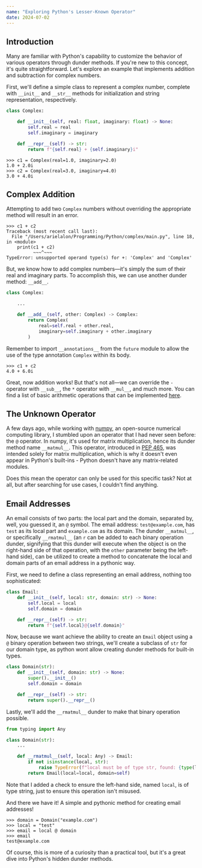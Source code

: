 ```yaml
---
name: "Exploring Python's Lesser-Known Operator"
date: 2024-07-02
---
```


## Introduction

Many are familiar with Python's capability to customize the behavior of various operators through dunder methods. If you're new to this concept, it's quite straightforward. Let's explore an example that implements addition and subtraction for complex numbers.

First, we'll define a simple class to represent a complex number, complete with `__init__` and `__str__` methods for initialization and string representation, respectively.

```python
class Complex:

    def __init__(self, real: float, imaginary: float) -> None:
        self.real = real
        self.imaginary = imaginary

    def __repr__(self) -> str:
        return f"{self.real} + {self.imaginary}i"

```

```pycon
>>> c1 = Complex(real=1.0, imaginary=2.0)
1.0 + 2.0i
>>> c2 = Complex(real=3.0, imaginary=4.0)
3.0 + 4.0i
```

## Complex Addition

Attempting to add two `Complex` numbers without overriding the appropriate method will result in an error.

```pycon
>>> c1 + c2
Traceback (most recent call last):
  File "/Users/arielalon/Programming/Python/complex/main.py", line 18, in <module>
    print(c1 + c2)
          ~~~^~~~
TypeError: unsupported operand type(s) for +: 'Complex' and 'Complex'
```

But, we know how to add complex numbers—it's simply the sum of their real and imaginary parts. To accomplish this, we can use another dunder method: `__add__`.

```python
class Complex:

    ...

    def __add__(self, other: Complex) -> Complex:
        return Complex(
            real=self.real + other.real,
            imaginary=self.imaginary + other.imaginary
        )
```

Remember to import `__annotations__` from the `future` module to allow the use of the type annotation `Complex` within its body.

```pycon
>>> c1 + c2
4.0 + 6.0i
```

Great, now addition works! But that's not all—we can override the `-` operator with `__sub__`, the `*` operator with `__mul__`, and much more. You can find a list of basic arithmetic operations that can be implemented [here](https://docs.python.org/3/reference/datamodel.html#emulating-numeric-types).

## The Unknown Operator

A few days ago, while working with [numpy](https://numpy.org/), an open-source numerical computing library, I stumbled upon an operator that I had never seen before: the `@` operator. In numpy, it's used for matrix multiplication, hence its dunder method name `__matmul__`. This operator, introduced in [PEP 465](https://peps.python.org/pep-0465/), was intended solely for matrix multiplication, which is why it doesn't even appear in Python's built-ins - Python doesn't have any matrix-related modules.

Does this mean the operator can only be used for this specific task? Not at all, but after searching for use cases, I couldn't find anything.

## Email Addresses

An email consists of two parts: the local part and the domain, separated by, well, you guessed it, an `@` symbol. The email address: `test@example.com`, has `test` as its local part and `example.com` as its domain. The dunder `__matmul__`, or specifically `__rmatmul__` (an `r` can be added to each binary operation dunder, signifying that this dunder will execute when the object is on the right-hand side of that operation, with the `other` parameter being the left-hand side), can be utilized to create a method to concatenate the local and domain parts of an email address in a pythonic way.

First, we need to define a class representing an email address, nothing too sophisticated:

```python
class Email:
    def __init__(self, local: str, domain: str) -> None:
        self.local = local
        self.domain = domain

    def __repr__(self) -> str:
        return f"{self.local}@{self.domain}"
```

Now, because we want achieve the ability to create an `Email` object using a `@` binary operation between two strings, we'll create a subclass of `str` for our domain type, as python wont allow creating dunder methods for built-in types.

```python
class Domain(str):
    def __init__(self, domain: str) -> None:
        super().__init__()
        self.domain = domain

    def __repr__(self) -> str:
        return super().__repr__()
```

Lastly, we'll add the `__rmatmul__` dunder to make that binary operation possible.

```python
from typing import Any

class Domain(str):
    ...

    def __rmatmul__(self, local: Any) -> Email:
        if not isinstance(local, str):
            raise TypeError(f"local must be of type str, found: {type(local)}.")
        return Email(local=local, domain=self)
```

Note that I added a check to ensure the left-hand side, named `local`, is of type string, just to ensure this operation isn't misused.

And there we have it! A simple and pythonic method for creating email addresses!

```pycon
>>> domain = Domain("example.com")
>>> local = "test"
>>> email = local @ domain
>>> email
test@example.com
```

Of course, this is more of a curiosity than a practical tool, but it's a great dive into Python's hidden dunder methods.
